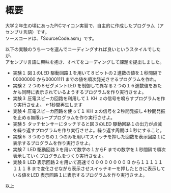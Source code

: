 # 概要
大学２年生の頃にあったPICマイコン実習で、自主的に作成したプログラム（アセンブリ言語）です。  
ソースコードは、「SourceCode.asm」です。  
  
以下の実験のうち一つを選んでコーディングすれば良いというスタイルでしたが、  
アセンブリ言語に興味を抱き、すべてをコーディングして課題を提出しました。
- 実験１ 図１のLED 駆動回路１を用いて８ビットの２進数の値を１秒間隔で00000000 から00001111 までの値を順次発光させるプログラムを作れ。	
- 実験２ ２つの８ゼグメントLED を制御して異なる２つの１６進数値をあたかも同時に表示されているようするプログラムを作り実行させよ。
- 実験３ 圧電スピーカ回路を利用して１ KH ｚの信号を鳴らすプログラムを作り実行させよ。  ←1秒間再生します
- 実験４ 圧電スピーカ回路を使って１ KH ｚの信号を２秒間発振し４秒間発振を止める無限ループプログラムを作り実行させよ。
- 実験５ タッチセンサーにタッチすると図３のLED 駆動回路１の出力が点滅を繰り返すプログラムを作り実行させよ。繰り返す周期は１秒にすること。
- 実験６ ３つのうちの１つのみを用いてスイッチを押した回数を表示回路１に表示するプログラムを作り実行させよ。
- 実験７ LED 駆動回路３を用いて数字の１からF までの数字を１秒間隔で順次表示していくプログラムをつくり実行させよ。
- 実験８ LED 表示回路２を用いて高速で００００００００ B から１１１１１１１１ B まで変化させながら表示させスイッチキーを押したときに表示している値をLED 表示回路１に表示するプログラムを作り実行させよ。
  
以上
